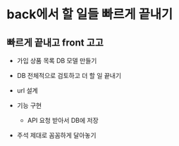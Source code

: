 # back에서 할 일들 빠르게 끝내기
## 빠르게 끝내고 front 고고

- 가입 상품 목록 DB 모델 만들기
- DB 전체적으로 검토하고 더 할 일 끝내기
- url 설계
- 기능 구현
  - API 요청 받아서 DB에 저장
  



- 주석 제대로 꼼꼼하게 달아놓기
